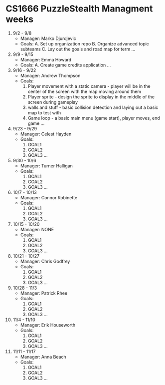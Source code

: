 # CS1666 PuzzleStealth Managment weeks

1. 9/2 - 9/8
	* Manager: Marko Djurdjevic
	* Goals:
		A. Set up organization repo
		B. Organize advanced topic subteams
		C. Lay out the goals and road map for term
		...
2. 9/9 - 9/15
	* Manager: Emma Howard
	* Goals:
		A. Create game credits application
		...
3. 9/16 - 9/22
	* Manager: Andrew Thompson
	* Goals:
		1. Player movement with a static camera - player will be in the center of the screen with the map moving around them
		2. Player sprite - design the sprite to display in the middle of the screen during gameplay
		3. walls and stuff - basic collision detection and laying out a basic map to test with
		4. Game loop - a basic main menu (game start), player moves, end game
		...
4. 9/23 - 9/29
	* Manager: Celest Hayden
	* Goals:
		1. GOAL1
		1. GOAL2
		1. GOAL3
		...
5. 9/30 - 10/6
	* Manager: Turner Halligan
	* Goals:
		1. GOAL1
		1. GOAL2
		1. GOAL3
		...
6. 10/7 - 10/13
	* Manager: Connor Robinette
	* Goals:
		1. GOAL1
		1. GOAL2
		1. GOAL3
		...
7. 10/15 - 10/20
	* Manager: NONE
	* Goals:
		1. GOAL1
		1. GOAL2
		1. GOAL3
		...
8. 10/21 - 10/27
	* Manager: Chris Godfrey
	* Goals:
		1. GOAL1
		1. GOAL2
		1. GOAL3
		...
9. 10/28 - 11/3
	* Manager: Patrick Rhee
	* Goals:
		1. GOAL1
		1. GOAL2
		1. GOAL3
		...
10. 11/4 - 11/10
	* Manager: Erik Houseworth
	* Goals:
		1. GOAL1
		1. GOAL2
		1. GOAL3
		...
11. 11/11 - 11/17
	* Manager: Anna Beach
	* Goals:
		1. GOAL1
		1. GOAL2
		1. GOAL3
		...		
